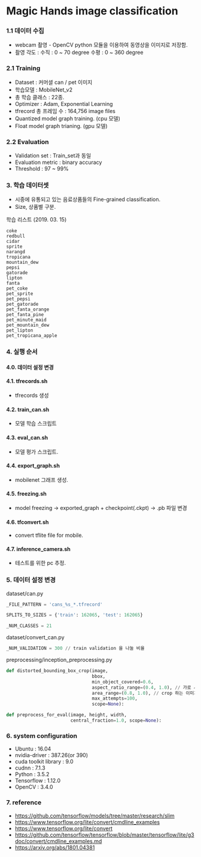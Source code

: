 # Magic Hands image classification

### 1.1 데이터 수집

 - webcam 촬영 - OpenCV python 모듈을 이용하여 동영상을 이미지로 저장함.
 - 촬영 각도 : 수직 : 0 ~ 70 degree 수평 : 0 ~ 360 degree

### 2.1 Training

 - Dataset : 커머셜 can / pet 이미지
 - 학습모델 : MobileNet_v2
 - 총 학습 클래스 : 22종.
 - Optimizer : Adam, Exponential Learning
 - tfrecord 총 프레임 수 : 164,756 image files
 - Quantized model graph training. (cpu 모델)
 - Float model graph trianing. (gpu 모델)

### 2.2 Evaluation

 - Validation set : Train_set과 동일
 - Evaluation metric : binary accuracy
 - Threshold : 97 ~ 99%


### 3. 학습 데이터셋

- 시중에 유통되고 있는 음료상품들의 Fine-grained classification.
- Size, 상품별 구분.

학습 리스트 (2019. 03. 15)

	coke
	redbull
	cidar
	sprite
	narangd
	tropicana
	mountain_dew
	pepsi
	gatorade
	lipton
	fanta
	pet_coke
	pet_sprite
	pet_pepsi
	pet_gatorade
	pet_fanta_orange
	pet_fanta_pine
	pet_minute_maid
	pet_mountain_dew
	pet_lipton
	pet_tropicana_apple


### 4. 실행 순서

#### 4.0. 데이터 설정 변경

#### 4.1. tfrecords.sh
- tfrecords 생성

#### 4.2. train_can.sh
- 모델 학습 스크립트

#### 4.3. eval_can.sh
- 모델 평가 스크립트.

#### 4.4. export_graph.sh
 - mobilenet 그래프 생성.

#### 4.5. freezing.sh
 - model freezing ->  exported_graph + checkpoint(.ckpt) -> .pb 파일 변경

#### 4.6. tfconvert.sh
 - convert tflite file for mobile.

#### 4.7. inference_camera.sh
 - 테스트를 위한 pc 추정.

### 5. 데이터 설정 변경

dataset/can.py

```python
_FILE_PATTERN = 'cans_%s_*.tfrecord'

SPLITS_TO_SIZES = {'train': 162065, 'test': 162065}

_NUM_CLASSES = 21
```

dataset/convert_can.py

```python    
_NUM_VALIDATION = 300 // train validation 을 나눌 비율
```

preprocessing/inception_preprocessing.py
```python
def distorted_bounding_box_crop(image,
                                bbox,
                                min_object_covered=0.6,
                                aspect_ratio_range=(0.4, 1.0), // 가로 세로 비율
                                area_range=(0.8, 1.0), // crop 하는 이미지 비율
                                max_attempts=100,
                                scope=None):

def preprocess_for_eval(image, height, width,
                        central_fraction=1.0, scope=None):
```

### 6. system configuration
- Ubuntu : 16.04
- nvidia-driver : 387.26(or 390)
- cuda toolkit library : 9.0
- cudnn : 7.1.3
- Python : 3.5.2
- Tensorflow : 1.12.0
- OpenCV : 3.4.0

### 7. reference
 - https://github.com/tensorflow/models/tree/master/research/slim
 - https://www.tensorflow.org/lite/convert/cmdline_examples
 - https://www.tensorflow.org/lite/convert
 - https://github.com/tensorflow/tensorflow/blob/master/tensorflow/lite/g3doc/convert/cmdline_examples.md
 - https://arxiv.org/abs/1801.04381